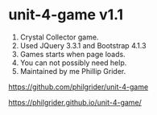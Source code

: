# unit-4-game v1.1
1. Crystal Collector game. 
2. Used JQuery 3.3.1 and Bootstrap 4.1.3
3. Games starts when page loads.
4. You can not possibly need help.
5. Maintained by me Phillip Grider.

https://github.com/philgrider/unit-4-game

https://philgrider.github.io/unit-4-game/